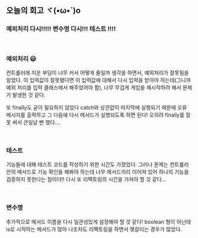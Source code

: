 ## 오늘의 회고 ヾ(•ω•`)o

### 예외처리 다시!!!!! 변수명 다시!!! 테스트 !!!!

<br>

### 예외처리 😃

컨트롤러에 지운 부담이 너무 커서 어떻게 줄일까 생각을 하면서, 예외처리가 잘못됨을 알았다.
이 입력값이 잘못됐다면 이 입력값에 대해서 다시 입력을 받아야 하는데(그니까 예외 처리를 입력 클래스에서 해주었어야 함), 너무 무겁게 게임을 재시작하려 해서 문제가 발생한 것 같다.

또 finally도 굳이 필요하지 않았다 catch와 상관없이 마지막에 실행되기 때문에 오류 메시지를 출력하고 그 다음에 다시 메서드가 실행되도록 하면 된다! 오히려 finally를 잘못 써서 큰일날 뻔 했다....

<br>

### 테스트

기능들에 대해 테스트 코드를 작성하기 위한 시간도 가졌었다. 그러나 문제는 컨트롤러 안의 메서드로 기능 확인을 해봐야 하는데 너무 메서드끼리 이어져 있어 하나의 기능을 검증하지 못한다는 점이다!! 다시 또 리팩토링의 시간을 가져야 할 것 같다...

<br>

### 변수명

추가적으로 메서드 이름을 다시 일관성있게 설정해야 할 것 같다! boolean 형이 아닌데 is로 시작하는 메서드가 많아 나조차도 리팩토링을 하면서 헷갈리는 경우가 많았다.
